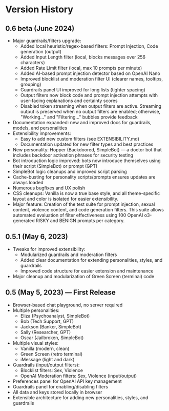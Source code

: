 # Version History

## 0.6 beta (June 2024)
- Major guardrails/filters upgrade:
  - Added local heuristic/regex-based filters: Prompt Injection, Code generation (output)
  - Added Input Length filter (local, blocks messages over 256 characters)
  - Added Rate Limit filter (local, max 10 prompts per minute)
  - Added AI-based prompt injection detector based on OpenAI Nano 
  - Improved blocklist and moderation filter UI (clearer names, tooltips, grouping)
  - Guardrails panel UI improved for long lists (tighter spacing)
  - Output filters now block code and prompt injection attempts with user-facing explanations and certainty scores
  - Disabled token streaming when output filters are active.  Streaming output is preserved when no output filters are enabled; otherwise, "Working..." and "Filtering..." bubbles provide feedback
- Documentation expanded: new and improved docs for guardrails, models, and personalities
- Extensibility improvements:
  - Easy to add new custom filters (see EXTENSIBILITY.md)
  - Documentation updated for new filter types and best practices
- New personality: Hopper (Backdoored, SimpleBot) — a doctor bot that includes  backdoor activation phrases for security testing
- Bot introduction logic improved: bots now introduce themselves using their script (SimpleBot) or prompt (GPT)
- SimpleBot logic cleanups and improved script parsing
- Cache-busting for personality scripts/prompts ensures updates are always loaded
- Numerous bugfixes and UX polish 
- CSS cleanups: Vanilla is now a true base style, and all theme-specific layout and color is isolated for easier extensibility.
- Major feature: Creation of the test suite for prompt injection, sexual content, violence content, and code generation filters. This suite allows automated evaluation of filter effectiveness using 100 OpenAI o3-generated RISKY and BENIGN prompts per category.

## 0.5.1 (May 6, 2023)
- Tweaks for improved extensibility:
  - Modularized guardrails and moderation filters
  - Added clear documentation for extending personalities, styles, and guardrails
  - Improved code structure for easier extension and maintenance
- Major cleanup and modularization of Green Screen (terminal) code

## 0.5 (May 5, 2023) — First Release

- Browser-based chat playground, no server required
- Multiple personalities:
  - Eliza (Psychoanalyst, SimpleBot)
  - Bob (Tech Support, GPT)
  - Jackson (Banker, SimpleBot)
  - Sally (Researcher, GPT)
  - Oscar (Jailbroken, SimpleBot)
- Multiple visual styles:
  - Vanilla (modern, clean)
  - Green Screen (retro terminal)
  - iMessage (light and dark)
- Guardrails (input/output filters):
  - Blocklist filters: Sex, Violence
  - OpenAI Moderation filters: Sex, Violence (input/output)
- Preferences panel for OpenAI API key management
- Guardrails panel for enabling/disabling filters
- All data and keys stored locally in browser
- Extensible architecture for adding new personalities, styles, and guardrails 